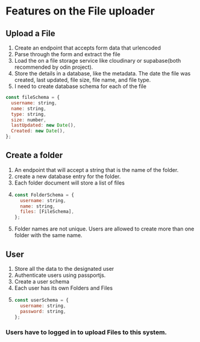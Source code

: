 # Features on the File uploader

## Upload a File

1. Create an endpoint that accepts form data that urlencoded
2. Parse through the form and extract the file
3. Load the on a file storage service like cloudinary or supabase(both recommended by odin project).
4. Store the details in a database, like the metadata. The date the file was created, last updated, file size, file name, and file type.
5. I need to create database schema for each of the file

```javascript
const fileSchema = {
  username: string,
  name: string,
  type: string,
  size: number,
  lastUpdated: new Date(),
  Created: new Date(),
};
```

## Create a folder

1. An endpoint that will accept a string that is the name of the folder.
2. create a new database entry for the folder.
3. Each folder document will store a list of files
4. ```javascript
   const FolderSchema = {
     username: string,
     name: string,
     files: [FileSchema],
   };
   ```
5. Folder names are not unique. Users are allowed to create more than one folder with the same name.

## User

1. Store all the data to the designated user
2. Authenticate users using passportjs.
2. Create a user schema
3. Each user has its own Folders and Files
4. ```javascript
   const userSchema = {
     username: string,
     password: string,
   };
   ```

### Users have to logged in to upload Files to this system.
